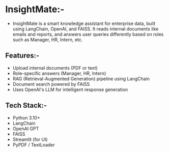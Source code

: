 # InsightMate:-

- InsightMate is a smart knowledge assistant for enterprise data, built using LangChain, OpenAI, and FAISS. It reads internal documents like emails and reports, and answers user queries differently based on roles such as Manager, HR, Intern, etc.

## Features:-

- Upload internal documents (PDF or text)
- Role-specific answers (Manager, HR, Intern)
- RAG (Retrieval-Augmented Generation) pipeline using LangChain
- Document search powered by FAISS
- Uses OpenAI's LLM for intelligent response generation

## Tech Stack:- 

- Python 3.10+
- LangChain
- OpenAI GPT
- FAISS
- Streamlit (for UI)
- PyPDF / TextLoader